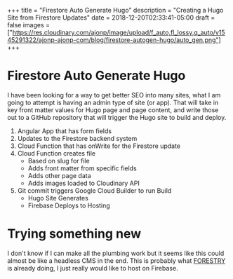 +++
title = "Firestore Auto Generate Hugo"
description = "Creating a Hugo Site from Firestore Updates"
date = 2018-12-20T02:33:41-05:00
draft = false
images = ["https://res.cloudinary.com/ajonp/image/upload/f_auto,fl_lossy,q_auto/v1545291322/ajonp-ajonp-com/blog/firestore-autogen-hugo/auto_gen.png"]
+++

# Firestore Auto Generate Hugo
I have been looking for a way to get better SEO into many sites, what I am going to attempt is having an admin type of site (or app). That will take in key front matter values for Hugo page and page content, and write those out to a GitHub repository that will trigger the Hugo site to build and deploy.

1. Angular App that has form fields
1. Updates to the Firestore backend system
1. Cloud Function that has onWrite for the Firestore update
1. Cloud Function creates file
    - Based on slug for file
    - Adds front matter from specific fields
    - Adds other page data
    - Adds images loaded to Cloudinary API
1. Git commit triggers Google Cloud Builder to run Build
    - Hugo Site Generates
    - Firebase Deploys to Hosting

# Trying something new
I don't know if I can make all the plumbing work but it seems like this could almost be like a headless CMS in the end. This is probably what [FORESTRY](https://forestry.io/) is already doing, I just really would like to host on Firebase.